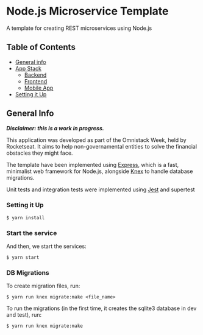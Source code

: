# Node.js Microservice Template

A template for creating REST microservices using Node.js

## Table of Contents
* [General info](#general-info)
* [App Stack](#app-stack)
  * [Backend](#backend)
  * [Frontend](#frontend)
  * [Mobile App](#mobile-app)
* [Setting it Up](#setting-it-up)

## General Info
**_Disclaimer: this is a work in progress._**

This application was developed as part of the Omnistack Week, held by Rocketseat. It aims to help non-governamental entities to solve the financial obstacles they might face.


The template have been implemented using [Express](https://expressjs.com), which is a fast, minimalist web framework for Node.js, alongside [Knex](https://knexjs.org) to handle database migrations.

Unit tests and integration tests were implemented using [Jest](https://jestjs.io) and supertest

### Setting it Up
```
$ yarn install
```

### Start the service
And then, we start the services:

```
$ yarn start
```

### DB Migrations
To create migration files, run:
```
$ yarn run knex migrate:make <file_name>
```

To run the migrations (in the first time, it creates the sqlite3 database in dev and test), run:
```
$ yarn run knex migrate:make
```